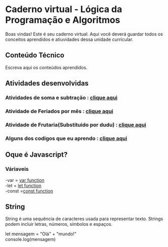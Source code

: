 # Caderno virtual - Lógica da Programação e Algoritmos
Boas vindas! Este é seu caderno virtual. Aqui você deverá guardar todos os conceitos aprendidos e atiuvidades dessa unidade curricular. 


## Conteúdo Técnico
Escreva aqui os conteúdos aprendidos.



## Atividades desenvolvidas
### Atividades de soma e subtração : [clique aqui](https://codepen.io/Px-the-lessful/pen/JjgXeVX)

### Atividade de Feriados por mês : [clique aqui](https://codepen.io/Px-the-lessful/pen/PoMzMPE)

### Atividade de Frutaria(Substituido por dudu) : [clique aqui](https://codepen.io/Px-the-lessful/pen/bGPYgyB)

### Alguns dos codigos que eu aprendo : [clique aqui](https://docs.google.com/document/d/1F91e6BfHfFYvNKDDesaB_a2wfMTQ0RwXeTt97Fw0vfs/edit?usp=sharing)

## Oque é Javascript? 

### Váriaveis

-var = [var function](https://docs.google.com/document/d/1QPSf261FcaRQkm7IZjTIpw2r9vkP4ZTyZfZezFn_W2c/edit?usp=sharing)  
-let =  [let function](https://docs.google.com/document/d/1W-Q4mGJdO1G2_GpLnRM8wAri30XjOnp9Dw0tbgRf7Qo/edit?usp=sharing)  
-const =[const function](https://docs.google.com/document/d/1sRSm2aTI9zjrv4EKBHRk0rfG7ZAT-LfW7MLy5okJu68/edit?usp=sharing)  

## String

String é uma sequência de caracteres usada para representar texto. Strings podem incluir letras, números, símbolos e espaços.

let mensagem = "Olá" + "mundo!"  
console.log(mensagem)

   
